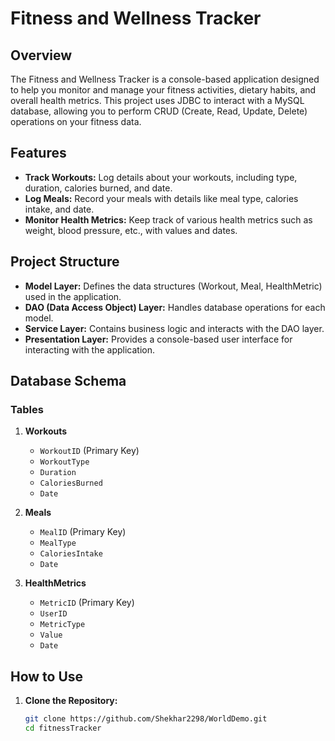 # Fitness and Wellness Tracker

## Overview
The Fitness and Wellness Tracker is a console-based application designed to help you monitor and manage your fitness activities, dietary habits, and overall health metrics. This project uses JDBC to interact with a MySQL database, allowing you to perform CRUD (Create, Read, Update, Delete) operations on your fitness data.

## Features
- **Track Workouts:** Log details about your workouts, including type, duration, calories burned, and date.
- **Log Meals:** Record your meals with details like meal type, calories intake, and date.
- **Monitor Health Metrics:** Keep track of various health metrics such as weight, blood pressure, etc., with values and dates.

## Project Structure
- **Model Layer:** Defines the data structures (Workout, Meal, HealthMetric) used in the application.
- **DAO (Data Access Object) Layer:** Handles database operations for each model.
- **Service Layer:** Contains business logic and interacts with the DAO layer.
- **Presentation Layer:** Provides a console-based user interface for interacting with the application.

## Database Schema
### Tables
1. **Workouts**
   - `WorkoutID` (Primary Key)
   - `WorkoutType`
   - `Duration`
   - `CaloriesBurned`
   - `Date`

2. **Meals**
   - `MealID` (Primary Key)
   - `MealType`
   - `CaloriesIntake`
   - `Date`

3. **HealthMetrics**
   - `MetricID` (Primary Key)
   - `UserID`
   - `MetricType`
   - `Value`
   - `Date`

## How to Use
1. **Clone the Repository:**
   ```bash
   git clone https://github.com/Shekhar2298/WorldDemo.git
   cd fitnessTracker
